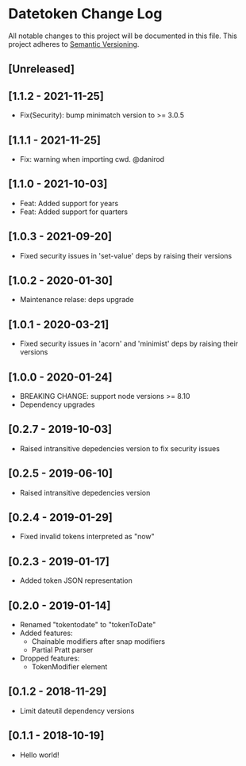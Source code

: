 # Datetoken Change Log

All notable changes to this project will be documented in this file.
This project adheres to [Semantic Versioning](http://semver.org/).

## [Unreleased]

## [1.1.2 - 2021-11-25]

- Fix(Security): bump minimatch version to >= 3.0.5

## [1.1.1 - 2021-11-25]

- Fix: warning when importing cwd. @danirod

## [1.1.0 - 2021-10-03]

- Feat: Added support for years
- Feat: Added support for quarters

## [1.0.3 - 2021-09-20]

- Fixed security issues in 'set-value' deps by
  raising their versions

## [1.0.2 - 2020-01-30]

- Maintenance relase: deps upgrade

## [1.0.1 - 2020-03-21]

- Fixed security issues in 'acorn' and 'minimist' deps by
  raising their versions

## [1.0.0 - 2020-01-24]

- BREAKING CHANGE: support node versions >= 8.10
- Dependency upgrades

## [0.2.7 - 2019-10-03]

- Raised intransitive depedencies version to fix security
  issues

## [0.2.5 - 2019-06-10]

- Raised intransitive depedencies version

## [0.2.4 - 2019-01-29]

- Fixed invalid tokens interpreted as "now"

## [0.2.3 - 2019-01-17]

- Added token JSON representation

## [0.2.0 - 2019-01-14]

- Renamed "tokentodate" to "tokenToDate"
- Added features:
  - Chainable modifiers after snap modifiers
  - Partial Pratt parser
- Dropped features:
  - TokenModifier element

## [0.1.2 - 2018-11-29]

- Limit dateutil dependency versions

## [0.1.1 - 2018-10-19]

- Hello world!
